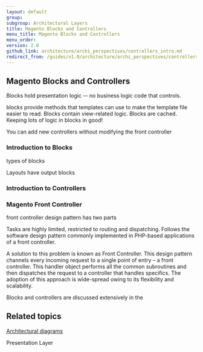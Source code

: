 ```yaml
---
layout: default
group: 
subgroup: Architectural Layers
title: Magento Blocks and Controllers
menu_title: Magento Blocks and Controllers
menu_order: 
version: 2.0
github_link: architecture/archi_perspectives/controllers_intro.md
redirect_from: /guides/v1.0/architecture/archi_perspectives/controllers_intro.html
---
```





<h2>Magento Blocks and Controllers</h2>
Blocks hold presentation logic -- no business logic code that controls. 

blocks provide methods that templates can use to make the template file easier to read. Blocks contain view-related logic. Blocks are cached. Keeping lots of logic in blocks in good!


You can add new controllers without modifying the front controller

<h3>Introduction to Blocks</h3>
types of blocks

 Layouts have output blocks
 
 
<h3>Introduction to Controllers</h3>


<h3>Magento Front Controller</h3>
 front controller design pattern has two parts


Tasks are highly limited, restricted to routing and dispatching.
Follows the software design pattern commonly implemented in PHP-based applications of a front controller. 

A solution to this problem is known as Front Controller. This design pattern channels every incoming request to a single point of entry – a front controller. This handler object performs all the common subroutines and then dispatches the request to a controller that handles specifics. The adoption of this approach is wide-spread owing to its flexibility and scalability.

Blocks and controllers are discussed extensively in the



 
<h2 id="related">Related topics</h2>
<a href="{{ site.gdeurl }}architecture/archi_perspectives/arch_diagrams.html">Architectural diagrams</a>

Presentation Layer








 

